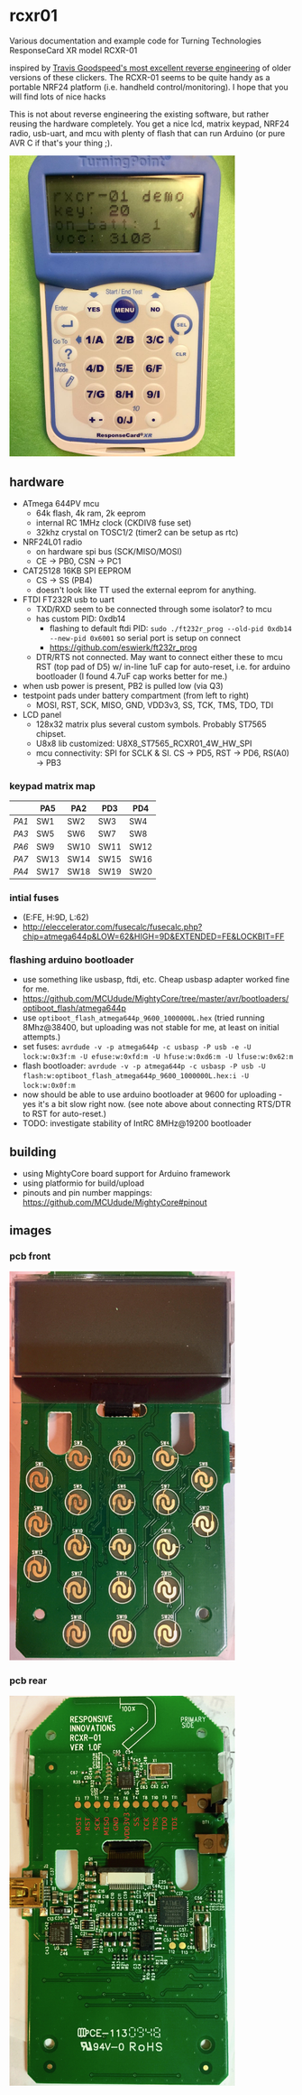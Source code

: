 # rcxr01
Various documentation and example code for Turning Technologies ResponseCard XR model RCXR-01

inspired by [Travis Goodspeed's most excellent reverse engineering](http://travisgoodspeed.blogspot.com/2010/07/reversing-rf-clicker.html) of older versions of these clickers.
The RCXR-01 seems to be quite handy as a portable NRF24 platform (i.e. handheld control/monitoring). I hope that you will find lots of nice hacks

This is not about reverse engineering the existing software, but rather reusing the hardware completely. You get a nice lcd, matrix keypad, NRF24 radio, usb-uart, and mcu with plenty of flash that can run Arduino (or pure AVR C if that's your thing ;).

<img src="docs/rcxr_01_demo.jpg" width="400">

## hardware
* ATmega 644PV mcu
  * 64k flash, 4k ram, 2k eeprom
  * internal RC 1MHz clock (CKDIV8 fuse set)
  * 32khz crystal on TOSC1/2 (timer2 can be setup as rtc)
* NRF24L01 radio
  * on hardware spi bus (SCK/MISO/MOSI)
  * CE -> PB0, CSN -> PC1
* CAT25128 16KB SPI EEPROM
  * CS -> SS (PB4)
  * doesn't look like TT used the external eeprom for anything.
* FTDI FT232R usb to uart
  * TXD/RXD seem to be connected through some isolator? to mcu
  * has custom PID: 0xdb14
    * flashing to default ftdi PID: `sudo ./ft232r_prog --old-pid 0xdb14 --new-pid 0x6001` so serial port is setup on connect
    * https://github.com/eswierk/ft232r_prog
  * DTR/RTS not connected. May want to connect either these to mcu RST (top pad of D5) w/ in-line 1uF cap for auto-reset, i.e. for arduino bootloader (I found 4.7uF cap works better for me.)
* when usb power is present, PB2 is pulled low (via Q3)
* testpoint pads under battery compartment (from left to right)
  * MOSI, RST, SCK, MISO, GND, VDD3v3, SS, TCK, TMS, TDO, TDI
* LCD panel
  * 128x32 matrix plus several custom symbols. Probably ST7565 chipset.  
  * U8x8 lib customized: U8X8_ST7565_RCXR01_4W_HW_SPI
  * mcu connectivity: SPI for SCLK & SI. CS -> PD5, RST -> PD6, RS(A0) -> PB3

### keypad matrix map
|       |  PA5 |  PA2 |  PD3 |  PD4 |
| ----- | ---- | ---- | ---- | ---- |
| *PA1* |  SW1 |  SW2 |  SW3 |  SW4 |
| *PA3* |  SW5 |  SW6 |  SW7 |  SW8 |
| *PA6* |  SW9 | SW10 | SW11 | SW12 |
| *PA7* | SW13 | SW14 | SW15 | SW16 |
| *PA4* | SW17 | SW18 | SW19 | SW20 |

### intial fuses
 * (E:FE, H:9D, L:62)
 * http://eleccelerator.com/fusecalc/fusecalc.php?chip=atmega644p&LOW=62&HIGH=9D&EXTENDED=FE&LOCKBIT=FF

### flashing arduino bootloader
 * use something like usbasp, ftdi, etc. Cheap usbasp adapter worked fine for me.
 * https://github.com/MCUdude/MightyCore/tree/master/avr/bootloaders/optiboot_flash/atmega644p
  * use `optiboot_flash_atmega644p_9600_1000000L.hex` (tried running 8Mhz@38400, but uploading was not stable for me, at least on initial attempts.)
   * set fuses: `avrdude -v -p atmega644p -c usbasp -P usb -e -U lock:w:0x3f:m -U efuse:w:0xfd:m -U hfuse:w:0xd6:m -U lfuse:w:0x62:m`
   * flash bootloader: `avrdude -v -p atmega644p -c usbasp -P usb -U flash:w:optiboot_flash_atmega644p_9600_1000000L.hex:i -U lock:w:0x0f:m`
   * now should be able to use arduino bootloader at 9600 for uploading - yes it's a bit slow right now. (see note above about connecting RTS/DTR to RST for auto-reset.)
   * TODO: investigate stability of IntRC 8MHz@19200 bootloader
   
## building
 * using MightyCore board support for Arduino framework
 * using platformio for build/upload
 * pinouts and pin number mappings: https://github.com/MCUdude/MightyCore#pinout

## images
### pcb front
<img src="docs/rcxr_01_front_pcb.jpg" width="400">

### pcb rear
<img src="docs/rcxr_01_rear_pcb.jpg" width="400">
